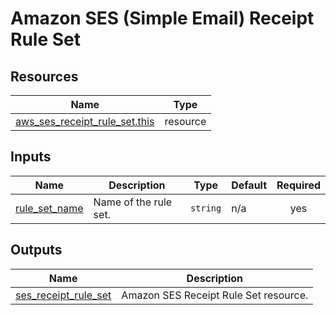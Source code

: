 # Amazon SES (Simple Email) Receipt Rule Set

## Resources

| Name | Type |
|------|------|
| [aws_ses_receipt_rule_set.this](https://registry.terraform.io/providers/hashicorp/aws/latest/docs/resources/ses_receipt_rule_set) | resource |

## Inputs

| Name | Description | Type | Default | Required |
|------|-------------|------|---------|:--------:|
| <a name="input_rule_set_name"></a> [rule\_set\_name](#input\_rule\_set\_name) | Name of the rule set. | `string` | n/a | yes |

## Outputs

| Name | Description |
|------|-------------|
| <a name="output_ses_receipt_rule_set"></a> [ses\_receipt\_rule\_set](#output\_ses\_receipt\_rule\_set) | Amazon SES Receipt Rule Set resource. |
